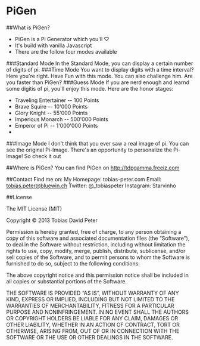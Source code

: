 PiGen
=====
##What is PiGen?
- PiGen is a Pi Generator which you'll ♡
- It's build with vanilla Javascript
- There are the follow four modes available

###Standard Mode
In the Standard Mode, you can display a certain number of digits of pi.
###Time Mode
You want to display digits with a time interval? Here you're right. Have Fun with this mode. You can also challenge him. Are you faster than PiGen?
###Guess Mode
If you are nerd enough and learnd some digitis of pi, you'll enjoy this mode. Here are the honor stages:
- Traveling Entertainer   --  100 Points
- Brave Squire                --  10'000 Points 
- Glory Knight                 --  55'000 Points
- Imperious Monarch      --  500'000 Points
- Emperor of Pi               -- 1'000'000 Points
- 
###Image Mode
I don't think that you ever saw a real image of pi. You can see the original Pi-Image. There's an opportunity to personalize the Pi-Image! So check it out

##Where is PiGen?
You can find PiGen on http://tdpgamma.freeiz.com

##Contact
Find me on:
My Homepage: tobias-peter.com
Email: tobias.peter@bluewin.ch
Twitter: @_tobiaspeter
Instagram: Starvinho

##License

The MIT License (MIT)

Copyright © 2013 Tobias David Peter

Permission is hereby granted, free of charge, to any person obtaining a copy of this software and associated documentation files (the “Software”), to deal in the Software without restriction, including without limitation the rights to use, copy, modify, merge, publish, distribute, sublicense, and/or sell copies of the Software, and to permit persons to whom the Software is furnished to do so, subject to the following conditions:

The above copyright notice and this permission notice shall be included in all copies or substantial portions of the Software.

THE SOFTWARE IS PROVIDED “AS IS”, WITHOUT WARRANTY OF ANY KIND, EXPRESS OR IMPLIED, INCLUDING BUT NOT LIMITED TO THE WARRANTIES OF MERCHANTABILITY, FITNESS FOR A PARTICULAR PURPOSE AND NONINFRINGEMENT. IN NO EVENT SHALL THE AUTHORS OR COPYRIGHT HOLDERS BE LIABLE FOR ANY CLAIM, DAMAGES OR OTHER LIABILITY, WHETHER IN AN ACTION OF CONTRACT, TORT OR OTHERWISE, ARISING FROM, OUT OF OR IN CONNECTION WITH THE SOFTWARE OR THE USE OR OTHER DEALINGS IN THE SOFTWARE.
